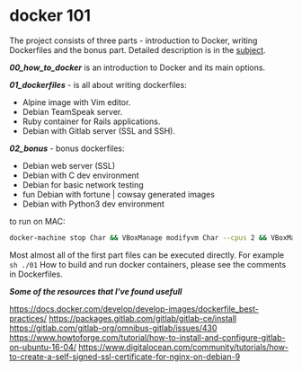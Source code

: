 # docker 101

The project consists of three parts - introduction to Docker, writing Dockerfiles and the bonus part. Detailed description is in the [subject](https://github.com/sharvas/docker/raw/master/docker.en.pdf).

***00_how_to_docker*** is an introduction to Docker and its main options.

***01_dockerfiles*** - is all about writing dockerfiles:
* Alpine image with Vim editor.
* Debian TeamSpeak server.
* Ruby container for Rails applications.
* Debian with Gitlab server (SSL and SSH).

***02_bonus*** - bonus dockerfiles:
* Debian web server (SSL)
* Debian with C dev environment
* Debian for basic network testing
* fun Debian with fortune | cowsay generated images
* Debian with Python3 dev environment

to run on MAC:
```bash
docker-machine stop Char && VBoxManage modifyvm Char --cpus 2 && VBoxManage modifyvm Char --memory 4096 && docker-machine start Char && eval $(docker-machine env Char)
```
Most almost all of the first part files can be executed directly. For example ```sh ./01```
How to build and run docker containers, please see the comments in Dockerfiles.

***Some of the resources that I've found usefull***

https://docs.docker.com/develop/develop-images/dockerfile_best-practices/
https://packages.gitlab.com/gitlab/gitlab-ce/install
https://gitlab.com/gitlab-org/omnibus-gitlab/issues/430
https://www.howtoforge.com/tutorial/how-to-install-and-configure-gitlab-on-ubuntu-16-04/
https://www.digitalocean.com/community/tutorials/how-to-create-a-self-signed-ssl-certificate-for-nginx-on-debian-9
<!--stackedit_data:
eyJoaXN0b3J5IjpbLTExNzIwMjkwM119
-->
